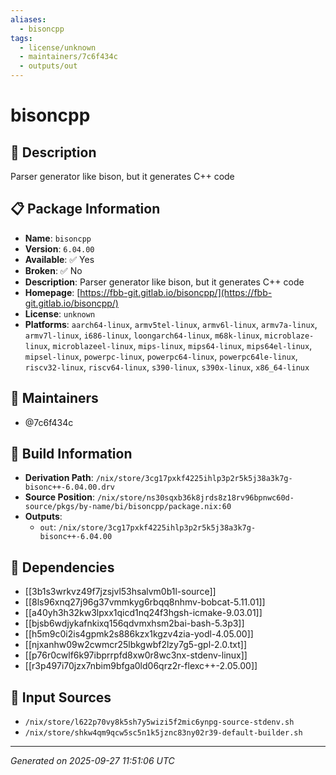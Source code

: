 ```yaml
---
aliases:
  - bisoncpp
tags:
  - license/unknown
  - maintainers/7c6f434c
  - outputs/out
---
```


# bisoncpp

## 📝 Description

Parser generator like bison, but it generates C++ code

## 📋 Package Information

- **Name**: `bisoncpp`
- **Version**: `6.04.00`
- **Available**: ✅ Yes
- **Broken**: ✅ No
- **Description**: Parser generator like bison, but it generates C++ code
- **Homepage**: [https://fbb-git.gitlab.io/bisoncpp/](https://fbb-git.gitlab.io/bisoncpp/)
- **License**: `unknown`
- **Platforms**: `aarch64-linux`, `armv5tel-linux`, `armv6l-linux`, `armv7a-linux`, `armv7l-linux`, `i686-linux`, `loongarch64-linux`, `m68k-linux`, `microblaze-linux`, `microblazeel-linux`, `mips-linux`, `mips64-linux`, `mips64el-linux`, `mipsel-linux`, `powerpc-linux`, `powerpc64-linux`, `powerpc64le-linux`, `riscv32-linux`, `riscv64-linux`, `s390-linux`, `s390x-linux`, `x86_64-linux`
## 👥 Maintainers

- @7c6f434c


## 🔧 Build Information

- **Derivation Path**: `/nix/store/3cg17pxkf4225ihlp3p2r5k5j38a3k7g-bisonc++-6.04.00.drv`
- **Source Position**: `/nix/store/ns30sqxb36k8jrds8z18rv96bpnwc60d-source/pkgs/by-name/bi/bisoncpp/package.nix:60`
- **Outputs**:
  - `out`:  `/nix/store/3cg17pxkf4225ihlp3p2r5k5j38a3k7g-bisonc++-6.04.00`

## 🔗 Dependencies

- [[3b1s3wrkvz49f7jzsjvl53hsalvm0b1l-source]]
- [[8ls96xnq27j96g37vmmkyg6rbqq8nhmv-bobcat-5.11.01]]
- [[a40yh3h32kw3lpxx1qicd1nq24f3hgsh-icmake-9.03.01]]
- [[bjsb6wdjykafnkixq156qdvmxhsm2bai-bash-5.3p3]]
- [[h5m9c0i2is4gpmk2s886kzx1kgzv4zia-yodl-4.05.00]]
- [[njxanhw09w2cwmcr25lbkgwbf2lzy7g5-gpl-2.0.txt]]
- [[p76r0cwlf6k97ibprrpfd8xw0r8wc3nx-stdenv-linux]]
- [[r3p497i70jzx7nbim9bfga0ld06qrz2r-flexc++-2.05.00]]

## 📁 Input Sources

- `/nix/store/l622p70vy8k5sh7y5wizi5f2mic6ynpg-source-stdenv.sh`
- `/nix/store/shkw4qm9qcw5sc5n1k5jznc83ny02r39-default-builder.sh`

---
*Generated on 2025-09-27 11:51:06 UTC*

